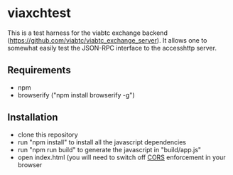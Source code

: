 # viaxchtest

This is a test harness for the viabtc exchange backend (https://github.com/viabtc/viabtc_exchange_server). It allows one to somewhat easily test the JSON-RPC interface to the accesshttp server.

## Requirements

* npm
* browserify ("npm install browserify -g")

## Installation

* clone this repository
* run "npm install" to install all the javascript dependencies
* run "npm run build" to generate the javascript in "build/app.js"
* open index.html (you will need to switch off [CORS](https://developer.mozilla.org/en-US/docs/Web/HTTP/CORS) enforcement in your browser
